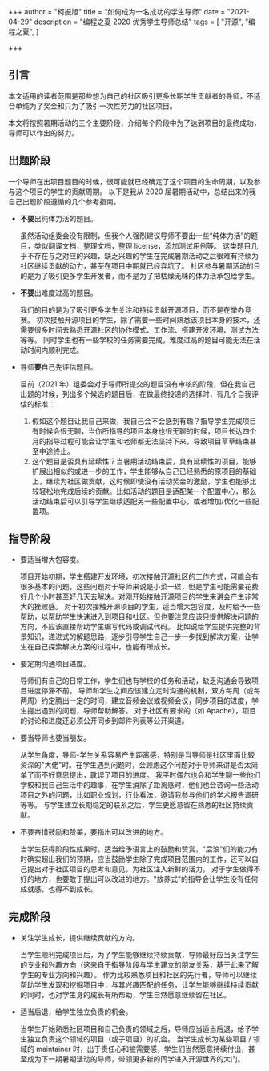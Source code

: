 +++
author = "柯振旭"
title = "如何成为一名成功的学生导师"
date = "2021-04-29"
description = "编程之夏 2020 优秀学生导师总结"
tags = [
    "开源",
	"编程之夏",
]

+++
## 引言

本文适用的读者范围是那些想为自己的社区吸引更多长期学生贡献者的导师，不适合单纯为了奖金和只为了吸引一次性劳力的社区项目。

本文将按照暑期活动的三个主要阶段，介绍每个阶段中为了达到项目的最终成功，导师可以作出的努力。

## 出题阶段

一个导师在出项目题目的时候，很可能就已经确定了这个项目的生命周期，以及参与这个项目的学生的贡献周期。
以下是我从 2020 届暑期活动中，总结出来的我自己出题阶段遵循的几个参考指南。

- **不要**出纯体力活的题目。

  虽然活动组委会没有限制，但我个人强烈建议导师不要出一些“纯体力活”的题目，类似翻译文档，整理文档，整理 license，添加测试用例等。
  这类题目几乎不存在与之对应的兴趣，缺乏兴趣的学生在完成暑期活动之后很难有持续为社区继续贡献的动力，甚至在项目中期就已经弃坑了。
  社区参与暑期活动的目的是为了吸引更多学生开发者，而不是为了把枯燥无味的体力活承包给学生。


- **不要**出难度过高的题目。
  
  我们的目的是为了吸引更多学生关注和持续贡献开源项目，而不是在举办竞赛。
  初次接触开源项目的学生，除了需要一些时间熟悉该项目本身的技术，还需要很多时间去熟悉开源社区的协作模式、工作流、搭建开发环境、测试方法等等。
  同时学生也有一些学校的任务需要完成，难度过高的题目可能无法在活动时间内顺利完成。


- 导师**要**自己先评估题目。

  目前（2021 年）组委会对于导师所提交的题目没有审核的阶段，但在我自己出题的时候，列出多个候选的题目后，在做最终投递的选择时，有几个自我评估的标准：
    1. 假如这个题目让我自己来做，我自己会不会感到有趣？指导学生完成项目有时候会很无聊，当你所指导的项目本身也很无聊的时候，项目长达四个月的指导过程可能会让学生和老师都无法坚持下来，导致项目草草结束甚至中途终止。
    2. 这个题目是否具有延续性？当暑期活动结束后，具有延续性的项目，能够扩展出相似的或进一步的工作，学生能够从自己已经熟悉的原项目的基础上，继续为社区做贡献，这时候即使没有活动奖金的激励，学生也能够比较轻松地完成后续的贡献。比如活动的题目是适配某一个配置中心，那么活动结束后可以引导学生继续适配另一些配置中心，或者增加/优化一些配置项。

## 指导阶段

- 要适当增大包容度。
  
  项目开始初期，学生搭建开发环境，初次接触开源社区的工作方式，可能会有很多基本的问题，这些问题对于导师来说是小菜一碟，但是学生可能需要花费好几个小时甚至好几天去解决。对刚开始接触开源项目的学生来讲会产生非常大的挫败感。
  对于初次接触开源项目的学生，适当增大包容度，及时给予一些帮助，以帮助学生快速进入到项目和社区。但也要注意应该只提供解决问题的方向，不应该直接帮助学生编写代码或调试代码。
  比如说给学生提供完整的背景知识，递进式的解题思路，逐步引导学生自己一步一步找到解决方案，让学生在自己探索解决方案的过程中，也能有所成长。


- 要定期沟通项目进度。

  导师们有自己的日常工作，学生们也有学校的任务和活动，缺乏沟通会导致项目进度停滞不前。
  导师和学生之间应该建立定时沟通的机制，双方每周（或每两周）约定腾出一定的时间，建立音频会议或视频会议，同步项目的进度，学生提出遇到的问题，导师帮助解答。
  对于社区有要求的（如 Apache），项目的讨论和进度还必须公开同步到邮件列表等公开渠道。


- 要当导师也要当朋友。

  从学生角度，导师-学生关系容易产生距离感，特别是当导师是社区里面比较资深的"大佬"时。在学生遇到问题时，会顾虑这个问题对于导师来讲是否太简单了而不好意思提出，耽误了项目的进度。
  我平时偶尔也会和学生聊一些他们学校和我自己生活中的趣事，在学生消除了距离感时，他们也会咨询一些活动项目之外的问题，比如职业规划，行业看法，邀请我参与他们的学术报告调研等等。
  与学生建立长期稳定的联系之后，学生更愿意留在熟悉的社区持续贡献。


- 不要吝惜鼓励和赞美，要指出可以改进的地方。

  当学生获得阶段性成果时，适当给予语言上的鼓励和赞赏，"后浪"们的能力有时确实超出我们的预期，应当鼓励学生除了完成项目范围内的工作，还可以自己提出对于社区项目的思考和意见，为社区注入新鲜的活力。
  对于学生做得不好的地方，也要敢于提出可以改进的地方。"放养式"的指导会让学生没有任何成就感，也得不到成长。


## 完成阶段

- 关注学生成长，提供继续贡献的方向。

  当学生顺利完成项目后，为了学生能够继续持续贡献，导师最好应当关注学生的专业和兴趣方向（这来自于指导阶段与学生建立的朋友关系，基于此来了解学生的专业方向和兴趣）。
  作为比较熟悉项目和社区的先行者，导师可以继续帮助学生发现和挖掘项目中，与其兴趣匹配的任务，让学生能够继续持续贡献的同时，也对学生身的成长有所帮助，学生自然愿意继续留在社区。


- 适当后退，给学生独立负责的机会。

  当学生开始熟悉社区项目和自己负责的领域之后，导师应当适当后退，给予学生独立负责这个领域的项目（或子项目）的机会。
  当学生成长为某些项目 / 领域的 maintainer 时，出于责任心和被需要感，学生们当然愿意持续付出，甚至成为下一期暑期活动的导师，带领更多新的同学进入开源世界的大门。


